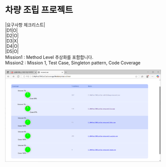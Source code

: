 # 차량 조립 프로젝트

|요구사항 체크리스트|\
|D1|O|\
|D2|O|\
|D3|X|\
|D4|O|\
|D5|O|
<br>
Mission1 : Method Level 추상화를 포함합니다.<br>
Mission2 : Mission 1, Test Case, Singleton pattern, Code Coverage<br>

<img src="coverage.png">
